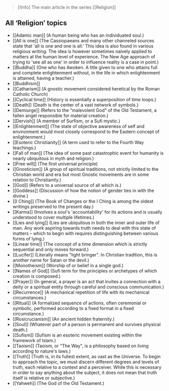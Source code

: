 > [!Info] The main article in the series [[Religion]]

All ‘Religion’ topics
---------------------

*   [[Adamic man]] (A human being who has an individuated soul.)
*   [[All is one]] (The Cassiopaeans and many other channeled sources state that 'all is one and one is all.' This idea is also found in various religious writing. The idea is however sometimes naively applied to matters at the human level of experience. The New Age approach of trying to 'see all as one' in order to influence reality is a case in point.)
*   [[Buddha]] (One who has Awoken. A title given to one who attains full and complete enlightenment without, in the life in which enlightenment is attained, having a teacher.)
*   [[Buddhism]]
*   [[Catharism]] (A gnostic movement considered heretical by the Roman Catholic Church)
*   [[Cyclical time]] (History is essentially a superposition of time loops.)
*   [[Death]] (Death is the center of a vast network of symbols.)
*   [[Demiurge]] (Refers to the "malevolent God" of the Old Testament, a fallen angel responsible for material creation.)
*   [[Dervish]] (A member of Surfism, or a Sufi mystic.)
*   [[Enlightenment]] (The state of objective awareness of self and environment would most closely correspond to the Eastern concept of enlightenment.)
*   [[Esoteric Christianity]] (A term used to refer to the Fourth Way teachings.)
*   [[Fall of man]] (The idea of some past catastrophic event for humanity is nearly ubiquitous in myth and religion.)
*   [[Free will]] (The first universal principle)
*   [[Gnosticism]] (A group of spiritual traditions, not strictly limited to the Christian world and era but most Gnostic movements are in some relation to Christianity.)
*   [[God]] (Refers to a universal source of all which is.)
*   [[Goddess]] (Discussion of how the notion of gender ties in with the divine.)
*   [[I Ching]] (The Book of Changes or the I Ching is among the oldest writings preserved to the present day.)
*   [[Karma]] (Involves a soul's 'accountability' for its actions and is usually understood to cover multiple lifetimes.)
*   [[Lies and lying]] (Lies are ubiquitous in both the inner and outer life of man. Any work aspiring towards truth needs to deal with this state of matters – which to begin with requires distinguishing between various forms of lying.)
*   [[Linear time]] (The concept of a time dimension which is strictly sequential and only moves forward.)
*   [[Lucifer]] (Literally means "light bringer". In Christian tradition, this is another name for Satan or the devil.)
*   [[Monotheism]] (Worship of or belief in a single god.)
*   [[Names of God]] (Sufi term for the principles or archetypes of which creation is composed.)
*   [[Prayer]] (In general, a prayer is an act that invites a connection with a deity or a spiritual entity through careful and conscious communication.)
*   [[Recurrence]] (A mechanical repetition of life with its mechanical circumstances.)
*   [[Ritual]] (A formalized sequence of actions, often ceremonial or symbolic, performed according to a fixed format in a fixed circumstance.)
*   [[Rosicrucianism]] (An ancient hidden fraternity.)
*   [[Soul]] (Whatever part of a person is permanent and survives physical death.)
*   [[Sufism]] (Sufism is an esoteric movement existing within the framework of Islam.)
*   [[Taoism]] (Taoism, or "The Way", is a philosophy based on living according to nature's laws.)
*   [[Truth]] (Truth is, in its fullest extent, as vast as the Universe. To begin to approach the topic, we must discern different degrees and levels of truth, each relative to a context and a perceiver. While this is necessary in order to say anything about the subject, it does not mean that truth itself is relative or subjective.)
*   [[Yahweh]] (The God of the Old Testament.)